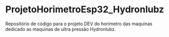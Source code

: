 # ProjetoHorimetroEsp32_Hydronlubz
Repositório de código para o projeto DEV do horimetro das maquinas dedicado as maquinas de ultra pressão Hydronlubz.

